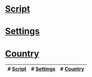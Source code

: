 # [Script](https://github.com/FarhadElahi/CF/blob/main/Info/Script.md)
# [Settings](https://github.com/FarhadElahi/CF/blob/main/Info/Settings.md)
# [Country](https://github.com/FarhadElahi/CF/blob/main/Info/Country.md)




| # [Script](https://github.com/FarhadElahi/CF/blob/main/Info/Script.md) | # [Settings](https://github.com/FarhadElahi/CF/blob/main/Info/Settings.md) | # [Country](https://github.com/FarhadElahi/CF/blob/main/Info/Country.md)
|----------------------------------------------------------------------------------------------------------------------|------------------------------------------------------------------------------------------------------------------------------|---------------------------------------------------------------------------------------------------------------------------|
